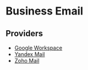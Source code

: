 # Business Email

## Providers

- [Google Workspace](https://workspace.google.com)
- [Yandex Mail](/yandex/mail.md)
- [Zoho Mail](/zoho/mail.md)

<!--
https://improvmx.com
https://namecheap.com/hosting/email
https://hostgator.com.br/email-profissiona
https://hostinger.com.br/email-profissional
https://locaweb.com.br/email-profissional-b
https://godaddy.com/email/email-profissional
https://dreamhost.com/products/email
https://ionos.com/office-solutions/create-an-email-address
https://neo.space/business-email
-->
